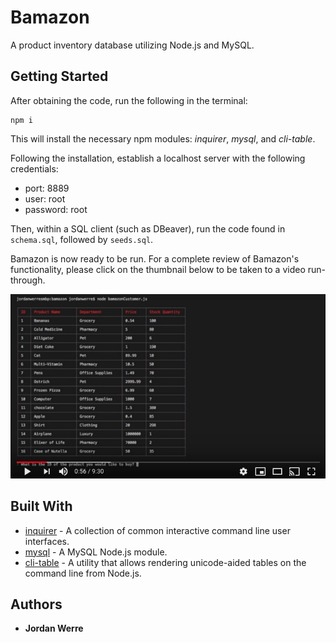 # Bamazon
A product inventory database utilizing Node.js and MySQL.

## Getting Started

After obtaining the code, run the following in the terminal:
```
npm i
```

This will install the necessary npm modules: *inquirer*, *mysql*, and *cli-table*.

Following the installation, establish a localhost server with the following credentials:
* port: 8889
* user: root
* password: root

Then, within a SQL client (such as DBeaver), run the code found in ```schema.sql```, followed by ```seeds.sql```.

Bamazon is now ready to be run. For a complete review of Bamazon's functionality, please click on the thumbnail below to be taken to a video run-through.

[![Bamazon](/images/thumbnail.jpeg)](https://youtu.be/GkkiL3UfjEc)

## Built With

* [inquirer](https://www.npmjs.com/package/inquirer) - A collection of common interactive command line user interfaces.
* [mysql](https://www.npmjs.com/package/mysql) - A MySQL Node.js module.
* [cli-table](https://www.npmjs.com/package/cli-table) - A utility that allows rendering unicode-aided tables on the command line from Node.js.


## Authors
* **Jordan Werre**
